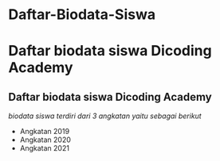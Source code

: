 # Daftar-Biodata-Siswa
Daftar biodata siswa Dicoding Academy
==
Daftar biodata siswa Dicoding Academy
--
*biodata siswa terdiri dari 3 angkatan yaitu sebagai berikut*
- Angkatan 2019
- Angkatan 2020
- Angkatan 2021
